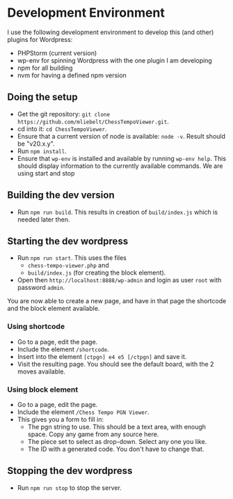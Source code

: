 # Development Environment

I use the following development environment to develop this (and other) plugins for Wordpress:

* PHPStorm (current version)
* wp-env for spinning Wordpress with the one plugin I am developing
* npm for all building
* nvm for having a defined npm version

## Doing the setup

* Get the git repository: `git clone https://github.com/mliebelt/ChessTempoViewer.git`.
* cd into it: `cd ChessTempoViewer`.
* Ensure that a current version of node is available: `node -v`. Result should be "v20.x.y".
* Run `npm install`.
* Ensure that `wp-env` is installed and available by running `wp-env help`. This should display information to the currently available commands. We are using start and stop

## Building the dev version

* Run `npm run build`. This results in creation of `build/index.js` which is needed later then.

## Starting the dev wordpress

* Run `npm run start`. This uses the files
  * `chess-tempo-viewer.php` and
  * `build/index.js` (for creating the block element).
* Open then `http://localhost:8888/wp-admin` and login as user `root` with password `admin`.

You are now able to create a new page, and have in that page the shortcode and the block element available.

### Using shortcode

* Go to a page, edit the page.
* Include the element `/shortcode`.
* Insert into the element `[ctpgn] e4 e5 [/ctpgn]` and save it.
* Visit the resulting page. You should see the default board, with the 2 moves available.

### Using block element

* Go to a page, edit the page.
* Include the element `/Chess Tempo PGN Viewer`.
* This gives you a form to fill in:
  * The pgn string to use. This should be a text area, with enough space. Copy any game from any source here.
  * The piece set to select as drop-down. Select any one you like.
  * The ID with a generated code. You don't have to change that.

## Stopping the dev wordpress

* Run `npm run stop` to stop the server.